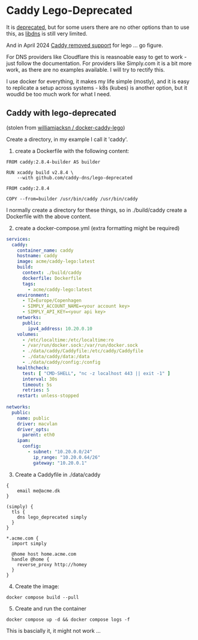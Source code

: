 # Caddy Lego-Deprecated

It is [deprecated](https://github.com/caddy-dns/lego-deprecated), but for some users there are no other options than to use this, as [libdns](https://github.com/libdns/libdns/) is still very limited. 

And in April 2024 [Caddy removed support](https://github.com/caddyserver/caddy/issues/6228) for lego ... go figure.

For DNS providers like Cloudflare this is reasnoable easy to get to work - just follow the documentation. For providers like Simply.com it is a bit more work, as there are no examples available. I will try to rectify this.

I use docker for everything, it makes my life simple (mostly), and it is easy to replicate a setup across systems - k8s (kubes) is another option, but it woudld be too much work for what I need.



## Caddy with lego-deprecated
(stolen from [williamjacksn /
docker-caddy-lego](https://github.com/williamjacksn/docker-caddy-lego/blob/master/Dockerfile))

Create a directory, in my example I call it 'caddy'. 

1. create a Dockerfile with the following content:
```
FROM caddy:2.8.4-builder AS builder

RUN xcaddy build v2.8.4 \
    --with github.com/caddy-dns/lego-deprecated

FROM caddy:2.8.4

COPY --from=builder /usr/bin/caddy /usr/bin/caddy
```
I normally create a directory for these things, so in ./build/caddy create a Dockerfile with the above content.

2. create a docker-compose.yml (extra formatting might be required)
```yaml
services:
  caddy:
    container_name: caddy
    hostname: caddy
    image: acme/caddy-lego:latest
    build:
      context: ./build/caddy
      dockerfile: Dockerfile
      tags:
        - acme/caddy-lego:latest
    environment:
      - TZ=Europe/Copenhagen
      - SIMPLY_ACCOUNT_NAME=<your account key>
      - SIMPLY_API_KEY=<your api key>
    networks:
      public:
        ipv4_address: 10.20.0.10
    volumes:
      - /etc/localtime:/etc/localtime:ro
      - /var/run/docker.sock:/var/run/docker.sock
      - ./data/caddy/Caddyfile:/etc/caddy/Caddyfile
      - ./data/caddy/data:/data
      - ./data/caddy/config:/config
    healthcheck:
      test: [ "CMD-SHELL", "nc -z localhost 443 || exit -1" ]
      interval: 30s
      timeout: 5s
      retries: 5
    restart: unless-stopped
		
networks:
  public:
    name: public
    driver: macvlan
    driver_opts:
      parent: eth0
    ipam:
      config:
        - subnet: "10.20.0.0/24"
          ip_range: "10.20.0.64/26"
          gateway: "10.20.0.1"
```


3. Create a Caddyfile in ./data/caddy
```
{
    email me@acme.dk
}

(simply) {
  tls {
    dns lego_deprecated simply
  }
}

*.acme.com {
  import simply

  @home host home.acme.com
  handle @home {
    reverse_proxy http://homey
  }
}
```

4. Create the image:
```
docker compose build --pull
```

5. Create and run the container
```
docker compose up -d && docker compose logs -f
```


This is bascially it, it might not work ... 